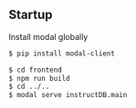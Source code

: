 ## Startup
Install modal globally
```bash
$ pip install modal-client
```
```bash
$ cd frontend
$ npm run build
$ cd ../..
$ modal serve instructDB.main
```